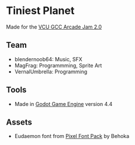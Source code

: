 # Tiniest Planet

Made for the [VCU GCC Arcade Jam 2.0](https://itch.io/jam/gcc-arcade-jam-2)

## Team

- blendernoob64: Music, SFX
- MagFrag: Programmming, Sprite Art
- VernalUmbrella: Programming

## Tools

- Made in [Godot Game Engine](https://godotengine.org/) version 4.4

## Assets

- Eudaemon font from [Pixel Font Pack](https://bekoha.itch.io/fonts) by Behoka
